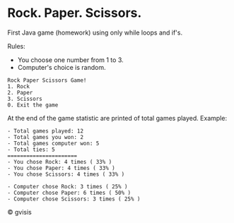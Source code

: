 # Rock. Paper. Scissors. 
First Java game (homework) using only while loops and if's.

Rules:
- You choose one number from 1 to 3.
- Computer's choice is random. 

```
Rock Paper Scissors Game!
1. Rock
2. Paper
3. Scissors
0. Exit the game
```

At the end of the game statistic are printed of total games played. Example:
 
```
- Total games played: 12
- Total games you won: 2
- Total games computer won: 5
- Total ties: 5
======================
- You chose Rock: 4 times ( 33% )
- You chose Paper: 4 times ( 33% )
- You chose Scissors: 4 times ( 33% )

- Computer chose Rock: 3 times ( 25% )
- Computer chose Paper: 6 times ( 50% )
- Computer chose Scissors: 3 times ( 25% )
```
&copy; gvisis
